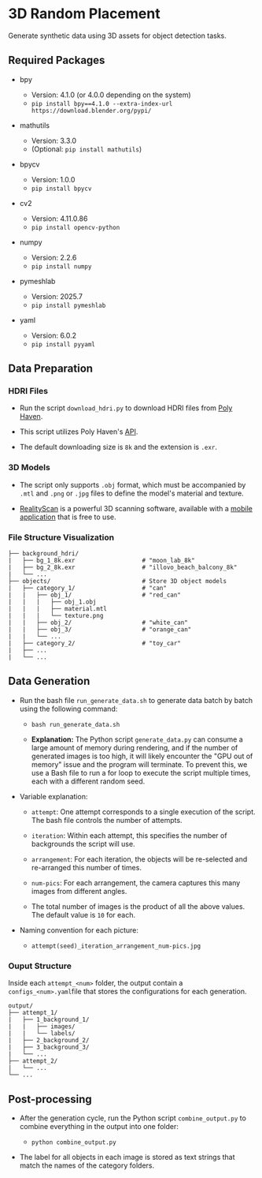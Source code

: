 # 3D Random Placement

Generate synthetic data using 3D assets for object detection tasks.

## Required Packages

- bpy
    - Version: 4.1.0 (or 4.0.0 depending on the system)
    - ```pip install bpy==4.1.0 --extra-index-url https://download.blender.org/pypi/```

- mathutils
    - Version: 3.3.0
    - (Optional: ```pip install mathutils```)

- bpycv
    - Version: 1.0.0
    - ```pip install bpycv```
    
- cv2
    - Version: 4.11.0.86
    - ```pip install opencv-python```

- numpy
    - Version: 2.2.6
    - ```pip install numpy```

- pymeshlab
    - Version: 2025.7
    - ```pip install pymeshlab```

- yaml
    - Version: 6.0.2
    - ```pip install pyyaml```



## Data Preparation

### HDRI Files

- Run the script ```download_hdri.py``` to download HDRI files from [Poly Haven](https://polyhaven.com/hdris).

- This script utilizes Poly Haven's [API](https://redocly.github.io/redoc/?url=https://api.polyhaven.com/api-docs/swagger.json&nocors).

- The default downloading size is ```8k``` and the extension is ```.exr```.

### 3D Models

- The script only supports ```.obj``` format, which must be accompanied by ```.mtl``` and ```.png``` or ```.jpg``` files to define the model's material and texture.

- [RealityScan](https://www.realityscan.com/en-US) is a powerful 3D scanning software, available with a [mobile application](https://apps.apple.com/us/app/realityscan-mobile/id1584832280) that is free to use.

### File Structure Visualization

```                           
├── background_hdri/                    
|   ├── bg_1_8k.exr                   # "moon_lab_8k"
|   ├── bg_2_8k.exr                   # "illovo_beach_balcony_8k"
|   └── ...
├── objects/                          # Store 3D object models
|   ├── category_1/                   # "can"
|   |   ├── obj_1/                    # "red_can"
|   |   |   ├── obj_1.obj
|   |   |   ├── material.mtl
|   |   |   └── texture.png
|   |   ├── obj_2/                    # "white_can"
|   |   ├── obj_3/                    # "orange_can"
|   |   └── ...
|   ├── category_2/                   # "toy_car"
|   ├── ...
|   └── ...
```



## Data Generation

- Run the bash file ```run_generate_data.sh``` to generate data batch by batch using the following command:

    - ```bash run_generate_data.sh```

    - **Explanation:** The Python script ```generate_data.py``` can consume a large amount of memory during rendering, and if the number of generated images is too high, it will likely encounter the "GPU out of memory" issue and the program will terminate. To prevent this, we use a Bash file to run a for loop to execute the script multiple times, each with a different random seed.

- Variable explanation:

    - ```attempt```: One attempt corresponds to a single execution of the script. The bash file controls the number of attempts.
    
    - ```iteration```: Within each attempt, this specifies the number of backgrounds the script will use.
    
    - ```arrangement```: For each iteration, the objects will be re-selected and re-arranged this number of times.
    
    - ```num-pics```: For each arrangement, the camera captures this many images from different angles.

    - The total number of images is the product of all the above values. The default value is ```10``` for each.
    
- Naming convention for each picture:  

    - ```attempt(seed)_iteration_arrangement_num-pics.jpg```

### Ouput Structure

Inside each ```attempt_<num>``` folder, the output contain a  ```configs_<num>.yaml```file that stores the configurations for each generation.

```
output/
├── attempt_1/
|   ├── 1_background_1/
|   |   ├── images/
|   |   └── labels/
|   ├── 2_background_2/
|   ├── 3_background_3/
|   └── ...
├── attempt_2/
|   └── ...
└── ... 
```

## Post-processing

- After the generation cycle, run the Python script ```combine_output.py``` to combine everything in the output into one folder:
    - ```python combine_output.py```

- The label for all objects in each image is stored as text strings that match the names of the category folders.